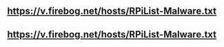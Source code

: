 ## https://v.firebog.net/hosts/RPiList-Malware.txt
## https://v.firebog.net/hosts/RPiList-Malware.txt
